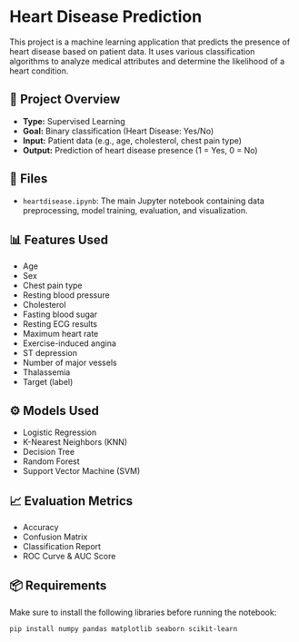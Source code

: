 # Heart Disease Prediction

This project is a machine learning application that predicts the presence of heart disease based on patient data. It uses various classification algorithms to analyze medical attributes and determine the likelihood of a heart condition.

## 🧠 Project Overview

- **Type:** Supervised Learning
- **Goal:** Binary classification (Heart Disease: Yes/No)
- **Input:** Patient data (e.g., age, cholesterol, chest pain type)
- **Output:** Prediction of heart disease presence (1 = Yes, 0 = No)

## 📁 Files

- `heartdisease.ipynb`: The main Jupyter notebook containing data preprocessing, model training, evaluation, and visualization.

## 📊 Features Used

- Age
- Sex
- Chest pain type
- Resting blood pressure
- Cholesterol
- Fasting blood sugar
- Resting ECG results
- Maximum heart rate
- Exercise-induced angina
- ST depression
- Number of major vessels
- Thalassemia
- Target (label)

## ⚙️ Models Used

- Logistic Regression  
- K-Nearest Neighbors (KNN)  
- Decision Tree  
- Random Forest  
- Support Vector Machine (SVM)

## 📈 Evaluation Metrics

- Accuracy
- Confusion Matrix
- Classification Report
- ROC Curve & AUC Score

## 📦 Requirements

Make sure to install the following libraries before running the notebook:

```bash
pip install numpy pandas matplotlib seaborn scikit-learn
